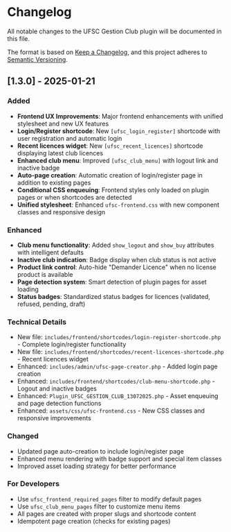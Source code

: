 # Changelog

All notable changes to the UFSC Gestion Club plugin will be documented in this file.

The format is based on [Keep a Changelog](https://keepachangelog.com/en/1.0.0/),
and this project adheres to [Semantic Versioning](https://semver.org/spec/v2.0.0.html).

## [1.3.0] - 2025-01-21

### Added
- **Frontend UX Improvements**: Major frontend enhancements with unified stylesheet and new UX features
- **Login/Register shortcode**: New `[ufsc_login_register]` shortcode with user registration and automatic login
- **Recent licences widget**: New `[ufsc_recent_licences]` shortcode displaying latest club licences
- **Enhanced club menu**: Improved `[ufsc_club_menu]` with logout link and inactive badge
- **Auto-page creation**: Automatic creation of login/register page in addition to existing pages
- **Conditional CSS enqueuing**: Frontend styles only loaded on plugin pages or when shortcodes are detected
- **Unified stylesheet**: Enhanced `ufsc-frontend.css` with new component classes and responsive design

### Enhanced
- **Club menu functionality**: Added `show_logout` and `show_buy` attributes with intelligent defaults
- **Inactive club indication**: Badge display when club status is not active
- **Product link control**: Auto-hide "Demander Licence" when no license product is available
- **Page detection system**: Smart detection of plugin pages for asset loading
- **Status badges**: Standardized status badges for licences (validated, refused, pending, draft)

### Technical Details
- New file: `includes/frontend/shortcodes/login-register-shortcode.php` - Complete login/register functionality
- New file: `includes/frontend/shortcodes/recent-licences-shortcode.php` - Recent licences widget
- Enhanced: `includes/admin/ufsc-page-creator.php` - Added login page creation
- Enhanced: `includes/frontend/shortcodes/club-menu-shortcode.php` - Logout and inactive badges
- Enhanced: `Plugin_UFSC_GESTION_CLUB_13072025.php` - Asset enqueuing and page detection functions
- Enhanced: `assets/css/ufsc-frontend.css` - New CSS classes and responsive improvements

### Changed
- Updated page auto-creation to include login/register page
- Enhanced menu rendering with badge support and special item classes
- Improved asset loading strategy for better performance

### For Developers
- Use `ufsc_frontend_required_pages` filter to modify default pages
- Use `ufsc_club_menu_pages` filter to customize menu items
- All pages are created with proper slugs and shortcode content
- Idempotent page creation (checks for existing pages)